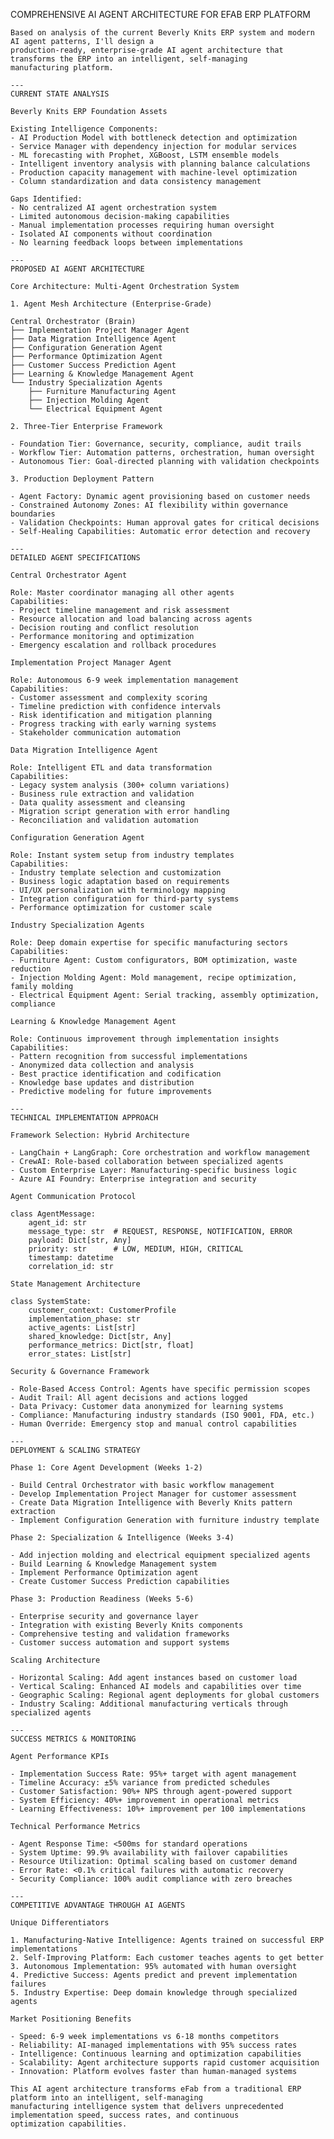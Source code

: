   COMPREHENSIVE AI AGENT ARCHITECTURE FOR EFAB ERP PLATFORM

    Based on analysis of the current Beverly Knits ERP system and modern AI agent patterns, I'll design a
    production-ready, enterprise-grade AI agent architecture that transforms the ERP into an intelligent, self-managing
    manufacturing platform.

    ---
    CURRENT STATE ANALYSIS

    Beverly Knits ERP Foundation Assets

    Existing Intelligence Components:
    - AI Production Model with bottleneck detection and optimization
    - Service Manager with dependency injection for modular services
    - ML forecasting with Prophet, XGBoost, LSTM ensemble models
    - Intelligent inventory analysis with planning balance calculations
    - Production capacity management with machine-level optimization
    - Column standardization and data consistency management

    Gaps Identified:
    - No centralized AI agent orchestration system
    - Limited autonomous decision-making capabilities
    - Manual implementation processes requiring human oversight
    - Isolated AI components without coordination
    - No learning feedback loops between implementations

    ---
    PROPOSED AI AGENT ARCHITECTURE

    Core Architecture: Multi-Agent Orchestration System

    1. Agent Mesh Architecture (Enterprise-Grade)

    Central Orchestrator (Brain)
    ├── Implementation Project Manager Agent
    ├── Data Migration Intelligence Agent
    ├── Configuration Generation Agent
    ├── Performance Optimization Agent
    ├── Customer Success Prediction Agent
    ├── Learning & Knowledge Management Agent
    └── Industry Specialization Agents
        ├── Furniture Manufacturing Agent
        ├── Injection Molding Agent
        └── Electrical Equipment Agent

    2. Three-Tier Enterprise Framework

    - Foundation Tier: Governance, security, compliance, audit trails
    - Workflow Tier: Automation patterns, orchestration, human oversight
    - Autonomous Tier: Goal-directed planning with validation checkpoints

    3. Production Deployment Pattern

    - Agent Factory: Dynamic agent provisioning based on customer needs
    - Constrained Autonomy Zones: AI flexibility within governance boundaries
    - Validation Checkpoints: Human approval gates for critical decisions
    - Self-Healing Capabilities: Automatic error detection and recovery

    ---
    DETAILED AGENT SPECIFICATIONS

    Central Orchestrator Agent

    Role: Master coordinator managing all other agents
    Capabilities:
    - Project timeline management and risk assessment
    - Resource allocation and load balancing across agents
    - Decision routing and conflict resolution
    - Performance monitoring and optimization
    - Emergency escalation and rollback procedures

    Implementation Project Manager Agent

    Role: Autonomous 6-9 week implementation management
    Capabilities:
    - Customer assessment and complexity scoring
    - Timeline prediction with confidence intervals
    - Risk identification and mitigation planning
    - Progress tracking with early warning systems
    - Stakeholder communication automation

    Data Migration Intelligence Agent

    Role: Intelligent ETL and data transformation
    Capabilities:
    - Legacy system analysis (300+ column variations)
    - Business rule extraction and validation
    - Data quality assessment and cleansing
    - Migration script generation with error handling
    - Reconciliation and validation automation

    Configuration Generation Agent

    Role: Instant system setup from industry templates
    Capabilities:
    - Industry template selection and customization
    - Business logic adaptation based on requirements
    - UI/UX personalization with terminology mapping
    - Integration configuration for third-party systems
    - Performance optimization for customer scale

    Industry Specialization Agents

    Role: Deep domain expertise for specific manufacturing sectors
    Capabilities:
    - Furniture Agent: Custom configurators, BOM optimization, waste reduction
    - Injection Molding Agent: Mold management, recipe optimization, family molding
    - Electrical Equipment Agent: Serial tracking, assembly optimization, compliance

    Learning & Knowledge Management Agent

    Role: Continuous improvement through implementation insights
    Capabilities:
    - Pattern recognition from successful implementations
    - Anonymized data collection and analysis
    - Best practice identification and codification
    - Knowledge base updates and distribution
    - Predictive modeling for future improvements

    ---
    TECHNICAL IMPLEMENTATION APPROACH

    Framework Selection: Hybrid Architecture

    - LangChain + LangGraph: Core orchestration and workflow management
    - CrewAI: Role-based collaboration between specialized agents
    - Custom Enterprise Layer: Manufacturing-specific business logic
    - Azure AI Foundry: Enterprise integration and security

    Agent Communication Protocol

    class AgentMessage:
        agent_id: str
        message_type: str  # REQUEST, RESPONSE, NOTIFICATION, ERROR
        payload: Dict[str, Any]
        priority: str      # LOW, MEDIUM, HIGH, CRITICAL
        timestamp: datetime
        correlation_id: str

    State Management Architecture

    class SystemState:
        customer_context: CustomerProfile
        implementation_phase: str
        active_agents: List[str]
        shared_knowledge: Dict[str, Any]
        performance_metrics: Dict[str, float]
        error_states: List[str]

    Security & Governance Framework

    - Role-Based Access Control: Agents have specific permission scopes
    - Audit Trail: All agent decisions and actions logged
    - Data Privacy: Customer data anonymized for learning systems
    - Compliance: Manufacturing industry standards (ISO 9001, FDA, etc.)
    - Human Override: Emergency stop and manual control capabilities

    ---
    DEPLOYMENT & SCALING STRATEGY

    Phase 1: Core Agent Development (Weeks 1-2)

    - Build Central Orchestrator with basic workflow management
    - Develop Implementation Project Manager for customer assessment
    - Create Data Migration Intelligence with Beverly Knits pattern extraction
    - Implement Configuration Generation with furniture industry template

    Phase 2: Specialization & Intelligence (Weeks 3-4)

    - Add injection molding and electrical equipment specialized agents
    - Build Learning & Knowledge Management system
    - Implement Performance Optimization agent
    - Create Customer Success Prediction capabilities

    Phase 3: Production Readiness (Weeks 5-6)

    - Enterprise security and governance layer
    - Integration with existing Beverly Knits components
    - Comprehensive testing and validation frameworks
    - Customer success automation and support systems

    Scaling Architecture

    - Horizontal Scaling: Add agent instances based on customer load
    - Vertical Scaling: Enhanced AI models and capabilities over time
    - Geographic Scaling: Regional agent deployments for global customers
    - Industry Scaling: Additional manufacturing verticals through specialized agents

    ---
    SUCCESS METRICS & MONITORING

    Agent Performance KPIs

    - Implementation Success Rate: 95%+ target with agent management
    - Timeline Accuracy: ±5% variance from predicted schedules
    - Customer Satisfaction: 90%+ NPS through agent-powered support
    - System Efficiency: 40%+ improvement in operational metrics
    - Learning Effectiveness: 10%+ improvement per 100 implementations

    Technical Performance Metrics

    - Agent Response Time: <500ms for standard operations
    - System Uptime: 99.9% availability with failover capabilities
    - Resource Utilization: Optimal scaling based on customer demand
    - Error Rate: <0.1% critical failures with automatic recovery
    - Security Compliance: 100% audit compliance with zero breaches

    ---
    COMPETITIVE ADVANTAGE THROUGH AI AGENTS

    Unique Differentiators

    1. Manufacturing-Native Intelligence: Agents trained on successful ERP implementations
    2. Self-Improving Platform: Each customer teaches agents to get better
    3. Autonomous Implementation: 95% automated with human oversight
    4. Predictive Success: Agents predict and prevent implementation failures
    5. Industry Expertise: Deep domain knowledge through specialized agents

    Market Positioning Benefits

    - Speed: 6-9 week implementations vs 6-18 months competitors
    - Reliability: AI-managed implementations with 95% success rates
    - Intelligence: Continuous learning and optimization capabilities
    - Scalability: Agent architecture supports rapid customer acquisition
    - Innovation: Platform evolves faster than human-managed systems

    This AI agent architecture transforms eFab from a traditional ERP platform into an intelligent, self-managing
    manufacturing intelligence system that delivers unprecedented implementation speed, success rates, and continuous
    optimization capabilities.
